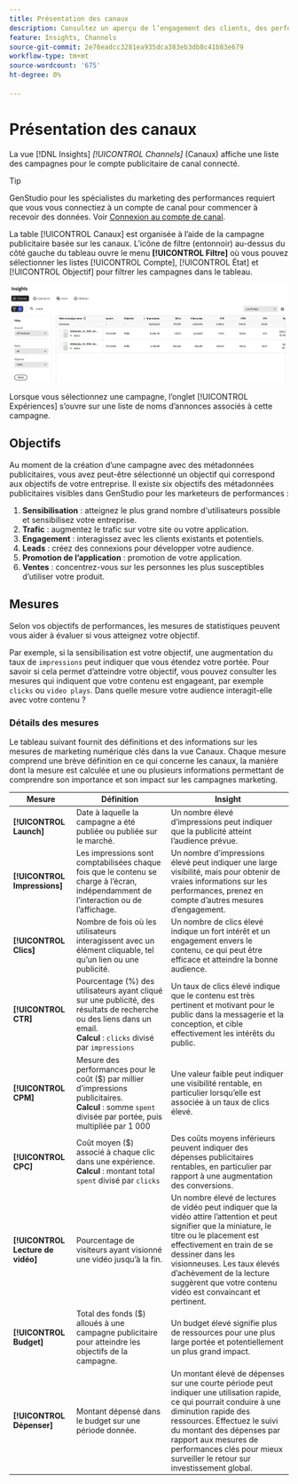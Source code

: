 ```yaml
---
title: Présentation des canaux
description: Consultez un aperçu de l’engagement des clients, des performances, du budget et des dépenses pour les campagnes marketing dans Adobe GenStudio pour les marketeurs de performance.
feature: Insights, Channels
source-git-commit: 2e76eadcc3281ea935dca383eb3db8c41b83e679
workflow-type: tm+mt
source-wordcount: '675'
ht-degree: 0%

---
```



# Présentation des canaux

La vue [!DNL Insights] _[!UICONTROL Channels]_ (Canaux) affiche une liste des campagnes pour le compte publicitaire de canal connecté.

>[!TIP]
>
>GenStudio pour les spécialistes du marketing des performances requiert que vous vous connectiez à un compte de canal pour commencer à recevoir des données. Voir [Connexion au compte de canal](connect-channel.md).

La table [!UICONTROL Canaux] est organisée à l’aide de la campagne publicitaire basée sur les canaux. L’icône de filtre (entonnoir) au-dessus du côté gauche du tableau ouvre le menu **[!UICONTROL Filtre]** où vous pouvez sélectionner les listes [!UICONTROL Compte], [!UICONTROL État] et [!UICONTROL Objectif] pour filtrer les campagnes dans le tableau.

![Filtre de canal et table](../../assets/insights-channel-filter.png)

Lorsque vous sélectionnez une campagne, l’onglet [!UICONTROL Expériences] s’ouvre sur une liste de noms d’annonces associés à cette campagne.

## Objectifs

Au moment de la création d’une campagne avec des métadonnées publicitaires, vous avez peut-être sélectionné un objectif qui correspond aux objectifs de votre entreprise. Il existe six objectifs des métadonnées publicitaires visibles dans GenStudio pour les marketeurs de performances :

1. **Sensibilisation** : atteignez le plus grand nombre d&#39;utilisateurs possible et sensibilisez votre entreprise.
1. **Trafic** : augmentez le trafic sur votre site ou votre application.
1. **Engagement** : interagissez avec les clients existants et potentiels.
1. **Leads** : créez des connexions pour développer votre audience.
1. **Promotion de l’application** : promotion de votre application.
1. **Ventes** : concentrez-vous sur les personnes les plus susceptibles d’utiliser votre produit.

## Mesures

Selon vos objectifs de performances, les mesures de statistiques peuvent vous aider à évaluer si vous atteignez votre objectif.

Par exemple, si la sensibilisation est votre objectif, une augmentation du taux de `impressions` peut indiquer que vous étendez votre portée. Pour savoir si cela permet d’atteindre votre objectif, vous pouvez consulter les mesures qui indiquent que votre contenu est engageant, par exemple `clicks` ou `video plays`. Dans quelle mesure votre audience interagit-elle avec votre contenu ?

### Détails des mesures

Le tableau suivant fournit des définitions et des informations sur les mesures de marketing numérique clés dans la vue Canaux. Chaque mesure comprend une brève définition en ce qui concerne les canaux, la manière dont la mesure est calculée et une ou plusieurs informations permettant de comprendre son importance et son impact sur les campagnes marketing.

| Mesure | Définition | Insight |
| ----------- | ----------------------------- | -------------------------------- |
| **[!UICONTROL Launch]** | Date à laquelle la campagne a été publiée ou publiée sur le marché. | Un nombre élevé d’impressions peut indiquer que la publicité atteint l’audience prévue. |
| **[!UICONTROL Impressions]** | Les impressions sont comptabilisées chaque fois que le contenu se charge à l’écran, indépendamment de l’interaction ou de l’affichage. | Un nombre d’impressions élevé peut indiquer une large visibilité, mais pour obtenir de vraies informations sur les performances, prenez en compte d’autres mesures d’engagement. |
| **[!UICONTROL Clics]** | Nombre de fois où les utilisateurs interagissent avec un élément cliquable, tel qu’un lien ou une publicité. | Un nombre de clics élevé indique un fort intérêt et un engagement envers le contenu, ce qui peut être efficace et atteindre la bonne audience. |
| **[!UICONTROL CTR]** | Pourcentage (%) des utilisateurs ayant cliqué sur une publicité, des résultats de recherche ou des liens dans un email.<br>**Calcul** : `clicks` divisé par `impressions` | Un taux de clics élevé indique que le contenu est très pertinent et motivant pour le public dans la messagerie et la conception, et cible effectivement les intérêts du public. |
| **[!UICONTROL CPM]** | Mesure des performances pour le coût ($) par millier d’impressions publicitaires.<br>**Calcul** : somme `spent` divisée par portée, puis multipliée par 1 000 | Une valeur faible peut indiquer une visibilité rentable, en particulier lorsqu’elle est associée à un taux de clics élevé. |
| **[!UICONTROL CPC]** | Coût moyen ($) associé à chaque clic dans une expérience.<br>**Calcul** : montant total `spent` divisé par `clicks` | Des coûts moyens inférieurs peuvent indiquer des dépenses publicitaires rentables, en particulier par rapport à une augmentation des conversions. |
| **[!UICONTROL Lecture de vidéo]** | Pourcentage de visiteurs ayant visionné une vidéo jusqu’à la fin. | Un nombre élevé de lectures de vidéo peut indiquer que la vidéo attire l’attention et peut signifier que la miniature, le titre ou le placement est effectivement en train de se dessiner dans les visionneuses. Les taux élevés d’achèvement de la lecture suggèrent que votre contenu vidéo est convaincant et pertinent. |
| **[!UICONTROL Budget]** | Total des fonds ($) alloués à une campagne publicitaire pour atteindre les objectifs de la campagne. | Un budget élevé signifie plus de ressources pour une plus large portée et potentiellement un plus grand impact. |
| **[!UICONTROL Dépenser]** | Montant dépensé dans le budget sur une période donnée. | Un montant élevé de dépenses sur une courte période peut indiquer une utilisation rapide, ce qui pourrait conduire à une diminution rapide des ressources. Effectuez le suivi du montant des dépenses par rapport aux mesures de performances clés pour mieux surveiller le retour sur investissement global. |
